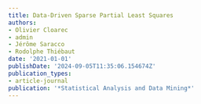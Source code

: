 ```yaml
---
title: Data-Driven Sparse Partial Least Squares
authors:
- Olivier Cloarec
- admin
- Jérôme Saracco
- Rodolphe Thiébaut
date: '2021-01-01'
publishDate: '2024-09-05T11:35:06.154674Z'
publication_types:
- article-journal
publication: '*Statistical Analysis and Data Mining*'
---
```

